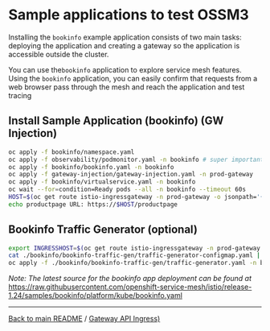 # Sample applications to test OSSM3

Installing the `bookinfo` example application consists of two main tasks: deploying the application and creating a gateway so the application is accessible outside the cluster.

You can use the`bookinfo` application to explore service mesh features. Using the `bookinfo` application, you can easily confirm that requests from a web browser pass through the mesh and reach the application and test tracing

## Install Sample Application (bookinfo) (GW Injection)

```bash
oc apply -f bookinfo/namespace.yaml   
oc apply -f observability/podmonitor.yaml -n bookinfo # super important! 
oc apply -f bookinfo/bookinfo.yaml -n bookinfo 
oc apply -f gateway-injection/gateway-injection.yaml -n prod-gateway 
oc apply -f bookinfo/virtualservice.yaml -n bookinfo 
oc wait --for=condition=Ready pods --all -n bookinfo --timeout 60s
HOST=$(oc get route istio-ingressgateway -n prod-gateway -o jsonpath='{.spec.host}')
echo productpage URL: https://$HOST/productpage
```

## Bookinfo Traffic Generator (optional)

```bash
export INGRESSHOST=$(oc get route istio-ingressgateway -n prod-gateway -o=jsonpath='{.spec.host}')
cat ./bookinfo/bookinfo-traffic-gen/traffic-generator-configmap.yaml | ROUTE="https://${INGRESSHOST}/productpage" envsubst | oc -n bookinfo apply -f - 
oc apply -f ./bookinfo/bookinfo-traffic-gen/traffic-generator.yaml -n bookinfo
```

*Note: The latest source for the bookinfo app deployment can be found at* 
https://raw.githubusercontent.com/openshift-service-mesh/istio/release-1.24/samples/bookinfo/platform/kube/bookinfo.yaml

---

[Back to main README](/README.md) /
[Gateway API Ingress)](/04_GATEWAY_API.md)